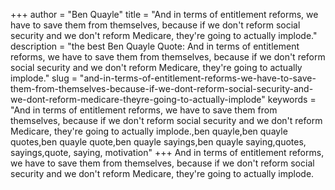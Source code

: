 +++
author = "Ben Quayle"
title = "And in terms of entitlement reforms, we have to save them from themselves, because if we don't reform social security and we don't reform Medicare, they're going to actually implode."
description = "the best Ben Quayle Quote: And in terms of entitlement reforms, we have to save them from themselves, because if we don't reform social security and we don't reform Medicare, they're going to actually implode."
slug = "and-in-terms-of-entitlement-reforms-we-have-to-save-them-from-themselves-because-if-we-dont-reform-social-security-and-we-dont-reform-medicare-theyre-going-to-actually-implode"
keywords = "And in terms of entitlement reforms, we have to save them from themselves, because if we don't reform social security and we don't reform Medicare, they're going to actually implode.,ben quayle,ben quayle quotes,ben quayle quote,ben quayle sayings,ben quayle saying,quotes, sayings,quote, saying, motivation"
+++
And in terms of entitlement reforms, we have to save them from themselves, because if we don't reform social security and we don't reform Medicare, they're going to actually implode.

